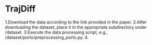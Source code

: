 # TrajDiff

1.Download the data according to the link provided in the paper.
2.After downloading the dataset, place it in the appropriate subdirectory under /dataset.
3.Execute the data processing script, e.g., /dataset/porto/preprocessing_porto.py.
4.
